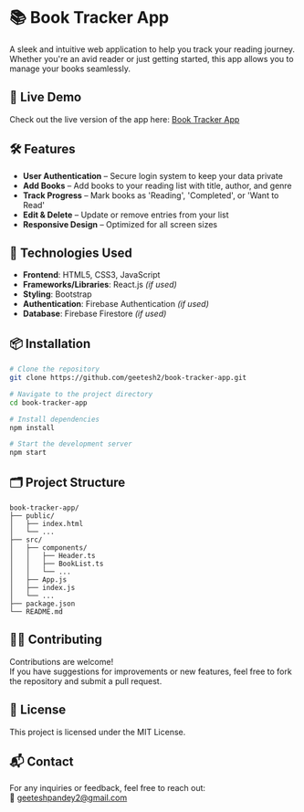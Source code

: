 # 📚 Book Tracker App

A sleek and intuitive web application to help you track your reading journey.  
Whether you're an avid reader or just getting started, this app allows you to manage your books seamlessly.

## 🚀 Live Demo

Check out the live version of the app here: [Book Tracker App](https://geetesh2.github.io/book-tracker-app/login)


## 🛠️ Features

- **User Authentication** – Secure login system to keep your data private
- **Add Books** – Add books to your reading list with title, author, and genre
- **Track Progress** – Mark books as 'Reading', 'Completed', or 'Want to Read'
- **Edit & Delete** – Update or remove entries from your list
- **Responsive Design** – Optimized for all screen sizes

## 🧰 Technologies Used

- **Frontend**: HTML5, CSS3, JavaScript
- **Frameworks/Libraries**: React.js *(if used)*
- **Styling**: Bootstrap
- **Authentication**: Firebase Authentication *(if used)*
- **Database**: Firebase Firestore *(if used)*

## 📦 Installation

```bash
# Clone the repository
git clone https://github.com/geetesh2/book-tracker-app.git

# Navigate to the project directory
cd book-tracker-app

# Install dependencies
npm install

# Start the development server
npm start
```

## 🗂️ Project Structure

```
book-tracker-app/
├── public/
│   ├── index.html
│   └── ...
├── src/
│   ├── components/
│   │   ├── Header.ts
│   │   ├── BookList.ts
│   │   └── ...
│   ├── App.js
│   ├── index.js
│   └── ...
├── package.json
└── README.md
```

## 🧑‍💻 Contributing

Contributions are welcome!  
If you have suggestions for improvements or new features, feel free to fork the repository and submit a pull request.

## 📄 License

This project is licensed under the MIT License.

## 📬 Contact

For any inquiries or feedback, feel free to reach out:  
📧 [geeteshpandey2@gmail.com](mailto:geeteshpandey2@gmail.com)



